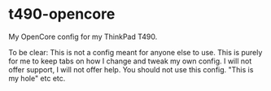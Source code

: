 # t490-opencore
My OpenCore config for my ThinkPad T490.

To be clear: This is not a config meant for anyone else to use. This is purely for me to keep tabs on how I change and tweak my own config.
I will not offer support, I will not offer help. 
You should not use this config.
"This is my hole" etc etc.
